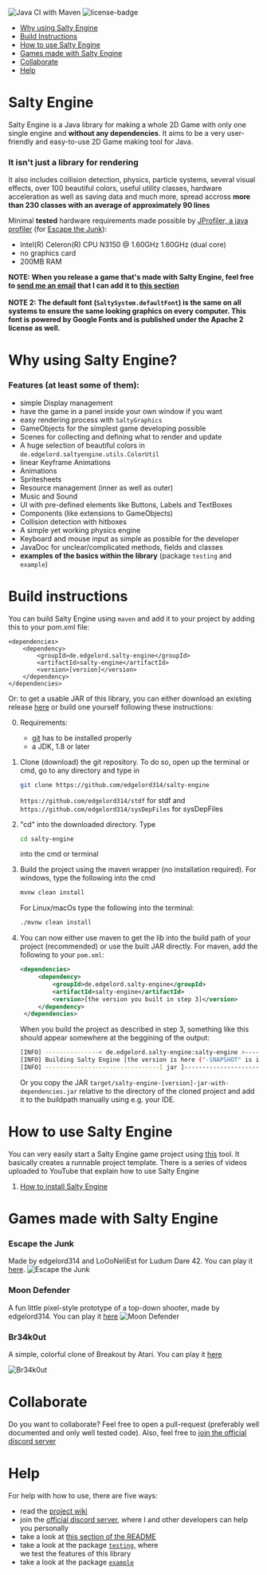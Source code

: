 ![Java CI with Maven](https://github.com/edgelord314/salty-engine/workflows/Java%20CI%20with%20Maven/badge.svg?branch=master)
![license-badge](https://img.shields.io/hexpm/l/plug.svg) <p> 

- [Why using Salty Engine](#why-using-salty-engine)
- [Build Instructions](#build-instructions)
- [How to use Salty Engine](#how-to-use-salty-engine)
- [Games made with Salty Engine](#games-made-with-salty-engine)
- [Collaborate](#collaborate)
- [Help](#help)

# Salty Engine

Salty Engine is a Java library for making a whole 2D Game with only one single engine and **without any dependencies**. It aims to be a very user-friendly and easy-to-use 2D Game making tool for Java.

### It isn't just a library for rendering
It also includes collision detection, physics, particle systems, several visual effects, over 100 beautiful colors, useful utility classes, hardware acceleration as well as saving data and much more,
spread accross **more than 230 classes with an average of approximately 90 lines**

Minimal **tested** hardware requirements made possible by [JProfiler, a java profiler](https://www.ej-technologies.com/products/jprofiler/overview.html) (for [Escape the Junk](#games-made-with-salty-engine)):
- Intel(R) Celeron(R) CPU N3150 @ 1.60GHz 1.60GHz (dual core)
- no graphics card
- 200MB RAM

**NOTE: When you release a game that's made with Salty Engine, feel free to [send me an email](mailto:malte.dostal@gmail.com) that I can add it to [this section](#games-made-with-salty-engine)** <br></br>
**NOTE 2: The default font (`SaltySystem.defaultFont`) is the same on all systems to ensure the same looking graphics on every computer. This font is powered by Google Fonts and is published under the Apache 2 license as well.**  

# Why using Salty Engine?

### Features (at least some of them):
- simple Display management
- have the game in a panel inside your own window if you want
- easy rendering process with ```SaltyGraphics```
- GameObjects for the simplest game developing possible
- Scenes for collecting and defining what to render and update
- A huge selection of beautiful colors in `de.edgelord.saltyengine.utils.ColorUtil`
- linear Keyframe Animations
- Animations
- Spritesheets
- Resource management (inner as well as outer)
- Music and Sound
- UI with pre-defined elements like Buttons, Labels and TextBoxes
- Components (like extensions to GameObjects)
- Collision detection with hitboxes
- A simple yet working physics engine
- Keyboard and mouse input as simple as possible for the developer
- JavaDoc for unclear/complicated methods, fields and classes
- **examples of the basics within the library** (package `testing` and `example`)

# Build instructions
You can build Salty Engine using `maven` and add it to your project by adding this to your pom.xml file:
```
<dependencies>
    <dependency>
        <groupId>de.edgelord.salty-engine</groupId>
        <artifactId>salty-engine</artifactId>
        <version>[version]</version>
    </dependency>
</dependencies>
```
Or: to get a usable JAR of this library, you can either download an existing release [here](https://github.com/edgelord314/salty-engine/releases/) or build one yourself following these instructions:

0. Requirements:
    - [git](https://git-scm.com) has to be installed properly
    - a JDK, 1.8 or later
1. Clone (download) the git repository. To do so, open up the terminal or cmd, go to any directory and type in

   ```bash
   git clone https://github.com/edgelord314/salty-engine
   ```
   `https://github.com/edgelord314/stdf` for stdf and <br>
   `https://github.com/edgelord314/sysDepFiles` for sysDepFiles

2. "cd" into the downloaded directory. Type

   ```bash
   cd salty-engine
   ```

   into the cmd or terminal

3. Build the project using the maven wrapper (no installation required).
   For windows, type the following into the cmd

   ```bash
   mvnw clean install
   ```

   For Linux/macOs type the following into the terminal:

   ```bash
   ./mvnw clean install
   ```

4. You can now either use maven to get the lib into the build path of your project (recommended) or use the built JAR directly.
   For maven, add the following to your `pom.xml`:

   ```xml
   <dependencies>
        <dependency>
            <groupId>de.edgelord.salty-engine</groupId>
            <artifactId>salty-engine</artifactId>
            <version>[the version you built in step 3]</version>
        </dependency>
    </dependencies>
   ```
   When you build the project as described in step 3, something like this should appear somewhere at the beggining of the output:

   ```bash
   [INFO] ---------------< de.edgelord.salty-engine:salty-engine >----------------
   [INFO] Building Salty Engine [the version is here ("-SNAPSHOT" is important!)]
   [INFO] --------------------------------[ jar ]---------------------------------

   ```

   Or you copy the JAR `target/salty-engine-[version]-jar-with-dependencies.jar` relative to the directory of the cloned project and add it to the buildpath manually using e.g. your IDE.

# How to use Salty Engine

You can very easily start a Salty Engine game project using [this](https://www.github.com/edgelord314/salty-engine-setup) tool. It basically creates a runnable project template.
There is a series of videos uploaded to YouTube that explain how to use Salty Engine

1. [How to install Salty Engine](https://youtu.be/7rQp3EQbX_k)

# Games made with Salty Engine

### Escape the Junk
Made by edgelord314 and LoOoNeliEst for Ludum Dare 42. You can play it [here](https://ldjam.com/events/ludum-dare/42/escape-the-junk).
![Escape the Junk](games/Escape-the-Junk.png)

### Moon Defender
A fun little pixel-style prototype of a top-down shooter, made by edgelord314. You can play it [here](https://edgelord314.itch.io/moon-defender)
![Moon Defender](https://img.itch.zone/aW1nLzI4ODk1NjQucG5n/315x250%23c/k3gwyf.png)

### Br34k0ut 
A simple, colorful clone of Breakout by Atari. You can play it [here](https://edgelord314.itch.io/br34k0ut) <p>
![Br34k0ut](https://img.itch.zone/aW1nLzI4ODk5ODEucG5n/347x500/rgYDOZ.png)

# Collaborate
Do you want to collaborate? Feel free to open a pull-request (preferably well documented and only well tested code). Also, feel free to [join the official discord server](https://discord.gg/VW45ySv) <p>

# Help
For help with how to use, there are five ways:

- read the [project wiki](https://github.com/edgelord314/salty-engine/wiki)
- join the [official discord server](https://discord.gg/VW45ySv), where I and other developers can help you personally
- take a look at [this section of the README](#how-to-use-salty-engine)
- take a look at the package [`testing`](https://github.com/edgelord314/salty-engine/tree/master/src/main/java/testing), where   
  we test the features of this library
- take a look at the package [`example`](https://github.com/edgelord314/salty-engine/tree/master/src/main/java/de/edgelord/saltyengine/example)
